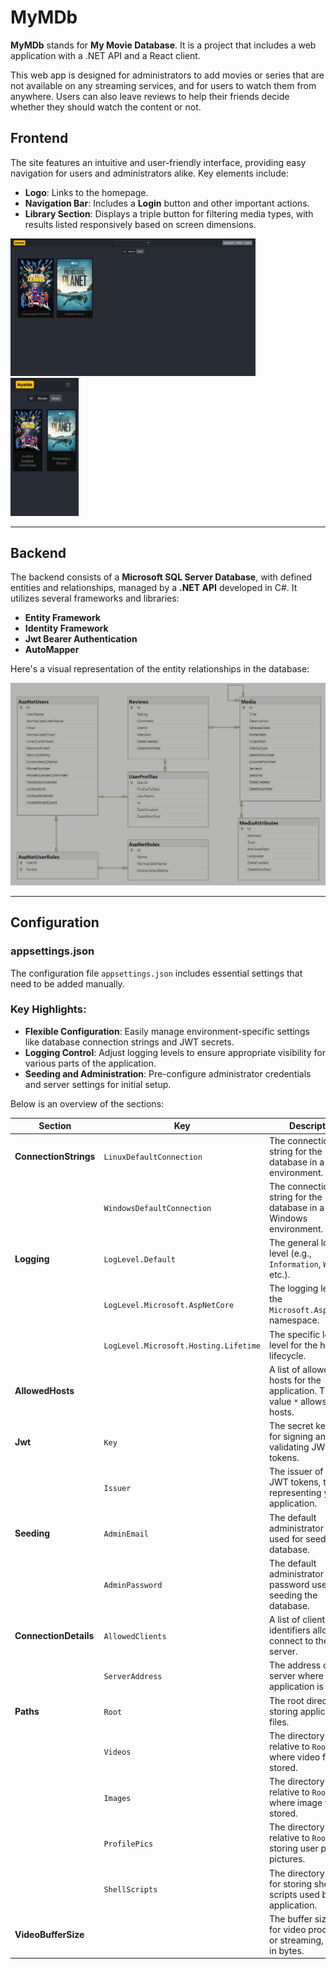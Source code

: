 # MyMDb

**MyMDb** stands for **My Movie Database**. It is a project that includes a web application with a .NET API and a React client.

This web app is designed for administrators to add movies or series that are not available on any streaming services, and for users to watch them from anywhere. Users can also leave reviews to help their friends decide whether they should watch the content or not.

## Frontend

The site features an intuitive and user-friendly interface, providing easy navigation for users and administrators alike. Key elements include:

- **Logo**: Links to the homepage.
- **Navigation Bar**: Includes a **Login** button and other important actions.
- **Library Section**: Displays a triple button for filtering media types, with results listed responsively based on screen dimensions.

<p float="left">
    <img alt="Desktop Site" src="images/desktopSite.jpg" width="77.8%"/>
    <img alt="Mobile Site" src="images/mobileSite.jpg" width="21.6%"/>
</p>

---

## Backend

The backend consists of a **Microsoft SQL Server Database**, with defined entities and relationships, managed by a **.NET API** developed in C#. It utilizes several frameworks and libraries:

- **Entity Framework**
- **Identity Framework**
- **Jwt Bearer Authentication**
- **AutoMapper**

Here's a visual representation of the entity relationships in the database:

![MyMDb ER Diagram](images/ER_Diagram.jpg?raw=true)

---

## Configuration

### appsettings.json

The configuration file `appsettings.json` includes essential settings that need to be added manually.

### Key Highlights:

- **Flexible Configuration**: Easily manage environment-specific settings like database connection strings and JWT secrets.
- **Logging Control**: Adjust logging levels to ensure appropriate visibility for various parts of the application.
- **Seeding and Administration**: Pre-configure administrator credentials and server settings for initial setup.

Below is an overview of the sections:

| **Section**           | **Key**                               | **Description**                                                              |
| --------------------- | ------------------------------------- | ---------------------------------------------------------------------------- |
| **ConnectionStrings** | `LinuxDefaultConnection`              | The connection string for the database in a Linux environment.               |
|                       | `WindowsDefaultConnection`            | The connection string for the database in a Windows environment.             |
| **Logging**           | `LogLevel.Default`                    | The general logging level (e.g., `Information`, `Warning`, etc.).            |
|                       | `LogLevel.Microsoft.AspNetCore`       | The logging level for the `Microsoft.AspNetCore` namespace.                  |
|                       | `LogLevel.Microsoft.Hosting.Lifetime` | The specific logging level for the hosting lifecycle.                        |
| **AllowedHosts**      |                                       | A list of allowed hosts for the application. The value `*` allows all hosts. |
| **Jwt**               | `Key`                                 | The secret key used for signing and validating JWT tokens.                   |
|                       | `Issuer`                              | The issuer of the JWT tokens, typically representing your application.       |
| **Seeding**           | `AdminEmail`                          | The default administrator email used for seeding the database.               |
|                       | `AdminPassword`                       | The default administrator password used for seeding the database.            |
| **ConnectionDetails** | `AllowedClients`                      | A list of client IPs or identifiers allowed to connect to the server.        |
|                       | `ServerAddress`                       | The address of the server where the application is hosted.                   |
| **Paths**             | `Root`                                | The root directory for storing application files.                            |
|                       | `Videos`                              | The directory path, relative to `Root`, where video files are stored.        |
|                       | `Images`                              | The directory path, relative to `Root`, where image files are stored.        |
|                       | `ProfilePics`                         | The directory path, relative to `Root`, for storing user profile pictures.   |
|                       | `ShellScripts`                        | The directory path for storing shell scripts used by the application.        |
| **VideoBufferSize**   |                                       | The buffer size used for video processing or streaming, defined in bytes.    |
